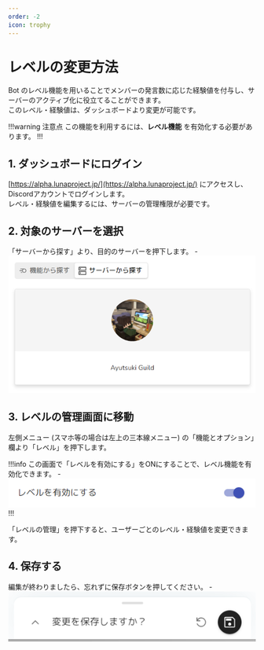 ```yaml
---
order: -2
icon: trophy
---
```


# レベルの変更方法
Bot のレベル機能を用いることでメンバーの発言数に応じた経験値を付与し、サーバーのアクティブ化に役立てることができます。  
このレベル・経験値は、ダッシュボードより変更が可能です。

!!!warning 注意点
この機能を利用するには、**レベル機能** を有効化する必要があります。
!!!

## 1. ダッシュボードにログイン
[https://alpha.lunaproject.jp/](https://alpha.lunaproject.jp/) にアクセスし、Discordアカウントでログインします。  
レベル・経験値を編集するには、サーバーの管理権限が必要です。

## 2. 対象のサーバーを選択
「サーバーから探す」より、目的のサーバーを押下します。
-![](step2-guild.png)

## 3. レベルの管理画面に移動
左側メニュー (スマホ等の場合は左上の三本線メニュー) の「機能とオプション」欄より「レベル」を押下します。  

!!!info
この画面で「レベルを有効にする」をONにすることで、レベル機能を有効化できます。
-![](step3-enable_level.png)
!!!

「レベルの管理」を押下すると、ユーザーごとのレベル・経験値を変更できます。

## 4. 保存する
編集が終わりましたら、忘れずに保存ボタンを押してください。
-![](step4-save.png)
